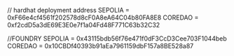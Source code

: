 // hardhat deployment address
SEPOLIA = 0xF66e4cf4561f202578d8cF0A8eA64C04b80FA8E8
COREDAO = 0xf2cdD5a3dE69E3E0e7f1a04Fd48F771C63b32C32


//FOUNDRY
SEPOLIA =  0x43115bdb56f76e471f0dF3CcD3Cee703F1044beb
COREDAO =  0x10CBDf40393b91aEa7961159dbF157a8BE528a87